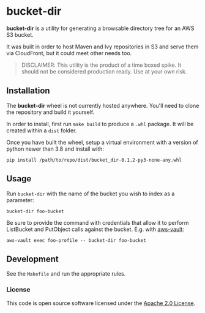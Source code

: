 
# bucket-dir

**bucket-dir** is a utility for generating a browsable directory tree for an AWS S3 bucket.

It was built in order to host Maven and Ivy repositories in S3 and serve them via CloudFront, but it could meet other needs too.

> DISCLAIMER: This utility is the product of a time boxed spike. It should not be considered production ready. Use at your own risk.

## Installation

The **bucket-dir** wheel is not currently hosted anywhere. You'll need to clone the repository and build it yourself.

In order to install, first run `make build` to produce a `.whl` package. It will be created within a `dist` folder.

Once you have built the wheel, setup a virtual environment with a version of python newer than 3.8 and install with:

```
pip install /path/to/repo/dist/bucket_dir-0.1.2-py3-none-any.whl
```

## Usage

Run `bucket-dir` with the name of the bucket you wish to index as a parameter:

```
bucket-dir foo-bucket
```

Be sure to provide the command with credentials that allow it to perform ListBucket and PutObject calls against the bucket. E.g. with [aws-vault](https://github.com/99designs/aws-vault):

```
aws-vault exec foo-profile -- bucket-dir foo-bucket
```

## Development

See the `Makefile` and run the appropriate rules.

### License

This code is open source software licensed under the [Apache 2.0 License]("http://www.apache.org/licenses/LICENSE-2.0.html").
